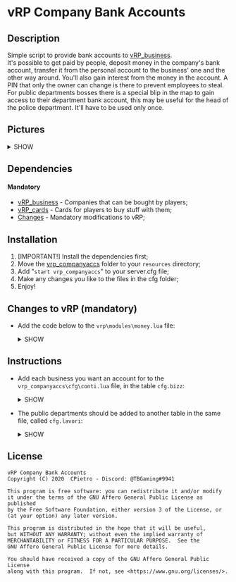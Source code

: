# vRP Company Bank Accounts

## Description
  Simple script to provide bank accounts to [vRP_business](https://github.com/CPietro/vRP_business).\
  It's possible to get paid by people, deposit money in the company's bank account, transfer it from the personal account to the business' one and the other way around. You'll also gain interest from the money in the account. A PIN that only the owner can change is there to prevent employees to steal. For public departments bosses there is a special blip in the map to gain access to their department bank account, this may be useful for the head of the police department. It'll have to be used only once.

## Pictures
<details><summary>SHOW</summary>
<p>

![Image1](https://i.postimg.cc/qMXZPZFW/image.png)\
![Image2](https://i.postimg.cc/MGWcsXQh/image.png)\
![Image3](https://i.postimg.cc/KvfrmX5S/image.png)
</p>
</details>

## Dependencies
 #### Mandatory
 * [vRP_business](https://github.com/CPietro/vRP_business) - Companies that can be bought by players;
 * [vRP_cards](https://github.com/CPietro/vRP_cards) - Cards for players to buy stuff with them;
 * [Changes](#changes-to-vrp-mandatory) - Mandatory modifications to vRP;

## Installation
  1. [IMPORTANT!] Install the dependencies first;
  2. Move the [vrp_companyaccs](#vrp-company-bank-accounts) folder to your ```resources``` directory;
  3. Add "```start vrp_companyaccs```" to your server.cfg file;
  4. Make any changes you like to the files in the cfg folder;
  5. Enjoy!

## Changes to vRP (mandatory)
  * Add the code below to the ```vrp\modules\money.lua``` file:
    <details><summary>SHOW</summary>
    
    ```lua
    --Around the top of the file, maybe below the vRP/money_init_user query
    MySQL.createCommand("vRP/get_soldi_carta","SELECT * FROM vrp_cards WHERE user_id = @user_id")
    MySQL.createCommand("vRP/set_carta_balance","UPDATE vrp_cards SET coins = @coins WHERE user_id = @user_id")

    --Wherever you want in the file
    function vRP.impostaBankMoneyOffline(user_id,value)
        local source = vRP.getUserSource(user_id)
        if source ~= nil then
            vRP.setBankMoney(user_id,value)
        else
            MySQL.query("vRP/get_money", {user_id = user_id}, function(rows, affected)
            if rows then
                MySQL.execute("vRP/set_money", {user_id = user_id, wallet = rows[1].wallet, bank = value})
            end
            end)
        end
    end

    function vRP.tryBankMoney(user_id,amount)
      local money = vRP.getBankMoney(user_id)
      if amount > 0 and money >= amount then
        vRP.setBankMoney(user_id,money-amount)
        return true
      else
        return false
      end
    end
    ```
    </details>

## Instructions
  * Add each business you want an account for to the ```vrp_companyaccs\cfg\conti.lua``` file, in the table ```cfg.bizz```:
    <details><summary>SHOW</summary>
    
    ```lua
    {"Bank Director","bank"}
    ```
    "Bank Director" -> This is the company owner, you should already know what it is if you followed the dependencies instructions.
    "bank" -> business internal name.
    </details>
  * The public departments should be added to another table in the same file, called ```cfg.lavori```:
    <details><summary>SHOW</summary>
    
    ```lua
    {"LSPD - Head of Police","police","Captain.cloakroom"}
    ```
    "LSPD - Head of Police" -> This is the department boss' group name.
    "police" -> Internal department name (such as police, fbi, ems).
    "Captain.cloakroom" -> A permission only the boss has.
    </details>

## License
  ```
  vRP Company Bank Accounts
  Copyright (C) 2020  CPietro - Discord: @TBGaming#9941

  This program is free software: you can redistribute it and/or modify
  it under the terms of the GNU Affero General Public License as published
  by the Free Software Foundation, either version 3 of the License, or
  (at your option) any later version.

  This program is distributed in the hope that it will be useful,
  but WITHOUT ANY WARRANTY; without even the implied warranty of
  MERCHANTABILITY or FITNESS FOR A PARTICULAR PURPOSE.  See the
  GNU Affero General Public License for more details.

  You should have received a copy of the GNU Affero General Public License
  along with this program.  If not, see <https://www.gnu.org/licenses/>.
  ```
